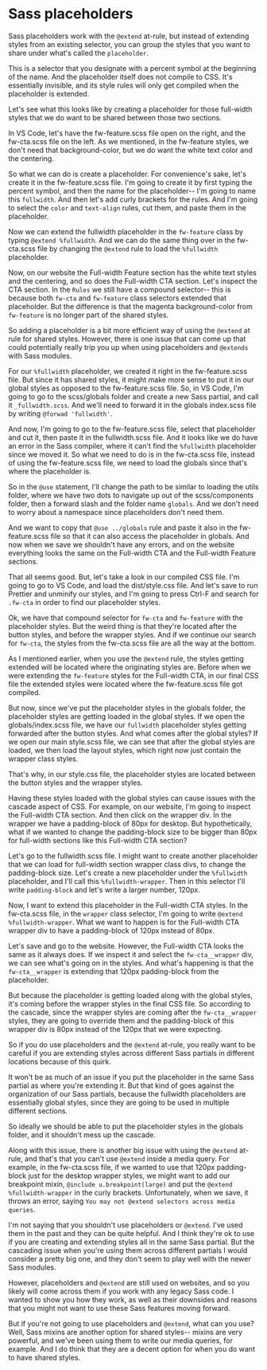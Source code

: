 # Sass placeholders

Sass placeholders work with the `@extend` at-rule, but instead of extending styles from an existing selector, you can group the styles that you want to share under what's called the `placeholder`.

This is a selector that you designate with a percent symbol at the beginning of the name. And the placeholder itself does not compile to CSS. It's essentially invisible, and its style rules will only get compiled when the placeholder is extended.

Let's see what this looks like by creating a placeholder for those full-width styles that we do want to be shared between those two sections.

In VS Code, let's have the fw-feature.scss file open on the right, and the fw-cta.scss file on the left. As we mentioned, in the fw-feature styles, we don't need that background-color, but we do want the white text color and the centering.

So what we can do is create a placeholder. For convenience's sake, let's create it in the fw-feature.scss file. I'm going to create it by first typing the percent symbol, and then the name for the placeholder-- I'm going to name this `fullwidth`. And then let's add curly brackets for the rules. And I'm going to select the `color` and `text-align` rules, cut them, and paste them in the placeholder.

Now we can extend the fullwidth placeholder in the `fw-feature` class by typing `@extend %fullwidth`. And we can do the same thing over in the fw-cta.scss file by changing the `@extend` rule to load the `%fullwidth` placeholder.

Now, on our website the Full-width Feature section has the white text styles and the centering, and so does the Full-width CTA section. Let's inspect the CTA section. In the `Rules` we still have a compound selector-- this is because both `fw-cta` and `fw-feature` class selectors extended that placeholder. But the difference is that the magenta background-color from `fw-feature` is no longer part of the shared styles.

So adding a placeholder is a bit more efficient way of using the `@extend` at rule for shared styles. However, there is one issue that can come up that could potentially really trip you up when using placeholders and `@extends` with Sass modules.

For our `%fullwidth` placeholder, we created it right in the fw-feature.scss file. But since it has shared styles, it might make more sense to put it in our global styles as opposed to the fw-feature.scss file. So, in VS Code, I'm going to go to the scss/globals folder and create a new Sass partial, and call it `_fullwidth.scss`. And we'll need to forward it in the globals index.scss file by writing `@forwad 'fullwidth'`.

And now, I'm going to go to the fw-feature.scss file, select that placeholder and cut it, then paste it in the fullwidth.scss file. And it looks like we do have an error in the Sass compiler, where it can't find the `%fullwidth` placeholder since we moved it. So what we need to do is in the fw-cta.scss file, instead of using the fw-feature.scss file, we need to load the globals since that's where the placeholder is.

So in the `@use` statement, I'll change the path to be similar to loading the utils folder, where we have two dots to navigate up out of the scss/components folder, then a forward slash and the folder name `globals`. And we don't need to worry about a namespace since placeholders don't need them.

And we want to copy that `@use ../globals` rule and paste it also in the fw-feature.scss file so that it can also access the placeholder in globals. And now when we save we shouldn't have any errors, and on the website everything looks the same on the Full-width CTA and the Full-width Feature sections.

That all seems good. But, let's take a look in our compiled CSS file. I'm going to go to VS Code, and load the dist/style.css file. And let's save to run Prettier and unminify our styles, and I'm going to press Ctrl-F and search for `.fw-cta` in order to find our placeholder styles.

Ok, we have that compound selector for `fw-cta` and `fw-feature` with the placeholder styles. But the weird thing is that they're located after the button styles, and before the wrapper styles. And if we continue our search for `fw-cta`, the styles from the fw-cta.scss file are all the way at the bottom.

As I mentioned earlier, when you use the `@extend` rule, the styles getting extended will be located where the originating styles are. Before when we were extending the `fw-feature` styles for the Full-width CTA, in our final CSS file the extended styles were located where the fw-feature.scss file got compiled.

But now, since we've put the placeholder styles in the globals folder, the placeholder styles are getting loaded in the global styles. If we open the globals/index.scss file, we have our `fullwidth` placeholder styles getting forwarded after the button styles. And what comes after the global styles? If we open our main style.scss file, we can see that after the global styles are loaded, we then load the layout styles, which right now just contain the wrapper class styles.

That's why, in our style.css file, the placeholder styles are located between the button styles and the wrapper styles.

Having these styles loaded with the global styles can cause issues with the cascade aspect of CSS. For example, on our website, I'm going to inspect the Full-width CTA section. And then click on the wrapper div. In the wrapper we have a padding-block of 80px for desktop. But hypothetically, what if we wanted to change the padding-block size to be bigger than 80px for full-width sections like this Full-width CTA section?

Let's go to the fullwidth.scss file. I might want to create another placeholder that we can load for full-width section wrapper class divs, to change the padding-block size. Let's create a new placeholder under the `%fullwidth` placeholder, and I'll call this `%fullwidth-wrapper`. Then in this selector I'll write `padding-block` and let's write a larger number, 120px.

Now, I want to extend this placeholder in the Full-width CTA styles. In the fw-cta.scss file, in the `wrapper` class selector, I'm going to write `@extend %fullwidth-wrapper`. What we want to happen is for the Full-width CTA wrapper div to have a padding-block of 120px instead of 80px.

Let's save and go to the website. However, the Full-width CTA looks the same as it always does. If we inspect it and select the `fw-cta__wrapper` div, we can see what's going on in the styles. And what's happening is that the `fw-cta__wrapper` is extending that 120px padding-block from the placeholder.

But because the placeholder is getting loaded along with the global styles, it's coming before the wrapper styles in the final CSS file. So according to the cascade, since the wrapper styles are coming after the `fw-cta__wrapper` styles, they are going to override them and the padding-block of this wrapper div is 80px instead of the 120px that we were expecting.

So if you do use placeholders and the `@extend` at-rule, you really want to be careful if you are extending styles across different Sass partials in different locations because of this quirk.

It won't be as much of an issue if you put the placeholder in the same Sass partial as where you're extending it. But that kind of goes against the organization of our Sass partials, because the fullwidth placeholders are essentially global styles, since they are going to be used in multiple different sections.

So ideally we should be able to put the placeholder styles in the globals folder, and it shouldn't mess up the cascade.

Along with this issue, there is another big issue with using the `@extend` at-rule, and that's that you can't use `@extend` inside a media query. For example, in the fw-cta.scss file, if we wanted to use that 120px padding-block just for the desktop wrapper styles, we might want to add our breakpoint mixin, `@include u.breakpoint(large)` and put the `@extend %fullwidth-wrapper` in the curly brackets. Unfortunately, when we save, it throws an error, saying `You may not @extend selectors across media queries`.

I'm not saying that you shouldn't use placeholders or `@extend`. I've used them in the past and they can be quite helpful. And I think they're ok to use if you are creating and extending styles all in the same Sass partial. But the cascading issue when you're using them across different partials I would consider a pretty big one, and they don't seem to play well with the newer Sass modules.

However, placeholders and `@extend` are still used on websites, and so you likely will come across them if you work with any legacy Sass code. I wanted to show you how they work, as well as their downsides and reasons that you might not want to use these Sass features moving forward.

But if you're not going to use placeholders and `@extend`, what can you use? Well, Sass mixins are another option for shared styles-- mixins are very powerful, and we've been using them to write our media queries, for example. And I do think that they are a decent option for when you do want to have shared styles.
